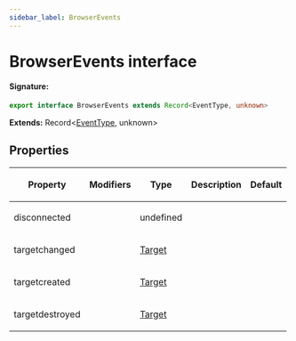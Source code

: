 ```yaml
---
sidebar_label: BrowserEvents
---
```


# BrowserEvents interface

#### Signature:

```typescript
export interface BrowserEvents extends Record<EventType, unknown>
```

**Extends:** Record&lt;[EventType](./puppeteer.eventtype.md), unknown&gt;

## Properties

<table><thead><tr><th>

Property

</th><th>

Modifiers

</th><th>

Type

</th><th>

Description

</th><th>

Default

</th></tr></thead>
<tbody><tr><td>

<p id="disconnected">disconnected</p>

</td><td>

</td><td>

undefined

</td><td>

</td><td>

</td></tr>
<tr><td>

<p id="targetchanged">targetchanged</p>

</td><td>

</td><td>

[Target](./puppeteer.target.md)

</td><td>

</td><td>

</td></tr>
<tr><td>

<p id="targetcreated">targetcreated</p>

</td><td>

</td><td>

[Target](./puppeteer.target.md)

</td><td>

</td><td>

</td></tr>
<tr><td>

<p id="targetdestroyed">targetdestroyed</p>

</td><td>

</td><td>

[Target](./puppeteer.target.md)

</td><td>

</td><td>

</td></tr>
</tbody></table>
